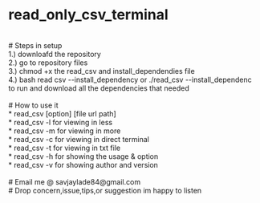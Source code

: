 # read_only_csv_terminal
<br>
# Steps in setup<br>
1.) downloafd the repository<br>
2.) go to repository files<br>
3.) chmod +x the read_csv and install_dependendies  file<br>
4.) bash read csv --install_dependency or ./read_csv --install_dependenc<br>
to run and download all the dependencies that needed<br>
<br>
# How to use it<br>
* read_csv [option] [file url path]<br>
* read_csv -l for viewing in less<br>
* read_csv -m for viewing in more<br>
* read_csv -c for viewing in direct terminal<br>
* read_csv -t for viewing in txt file<br>
* read_csv -h for showing the usage & option<br>
* read_csv -v for showing author and version<br>
<br>
# Email me @ savjaylade84@gmail.com<br>
# Drop concern,issue,tips,or suggestion im happy to listen<br>

